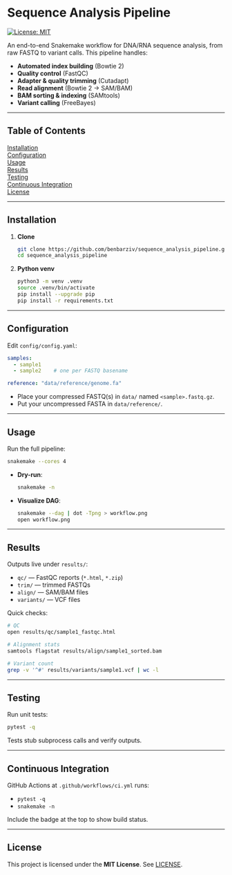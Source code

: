 # Sequence Analysis Pipeline

[![License: MIT](https://img.shields.io/badge/License-MIT-blue.svg)](LICENSE)

An end-to-end Snakemake workflow for DNA/RNA sequence analysis, from raw FASTQ to variant calls. This pipeline handles:

- **Automated index building** (Bowtie 2)  
- **Quality control** (FastQC)  
- **Adapter & quality trimming** (Cutadapt)  
- **Read alignment** (Bowtie 2 -> SAM/BAM)  
- **BAM sorting & indexing** (SAMtools)  
- **Variant calling** (FreeBayes)  

---

## Table of Contents

 [Installation](#installation)  
 [Configuration](#configuration)  
 [Usage](#usage)  
 [Results](#results)  
 [Testing](#testing)  
 [Continuous Integration](#continuous-integration)  
 [License](#license)  


---

## Installation

1. **Clone**  
   ```bash
   git clone https://github.com/benbarziv/sequence_analysis_pipeline.git
   cd sequence_analysis_pipeline
   ```
2. **Python venv**  
   ```bash
   python3 -m venv .venv
   source .venv/bin/activate
   pip install --upgrade pip
   pip install -r requirements.txt
   ```
---

## Configuration

Edit `config/config.yaml`:

```yaml
samples:
  - sample1
  - sample2    # one per FASTQ basename

reference: "data/reference/genome.fa"
```

- Place your compressed FASTQ(s) in `data/` named `<sample>.fastq.gz`.  
- Put your uncompressed FASTA in `data/reference/`.  

---

## Usage

Run the full pipeline:

```bash
snakemake --cores 4
```

- **Dry-run**:  
  ```bash
  snakemake -n
  ```
- **Visualize DAG**:  
  ```bash
  snakemake --dag | dot -Tpng > workflow.png
  open workflow.png
  ```

---

## Results

Outputs live under `results/`:

- `qc/` — FastQC reports (`*.html`, `*.zip`)  
- `trim/` — trimmed FASTQs  
- `align/` — SAM/BAM files  
- `variants/` — VCF files  

Quick checks:

```bash
# QC
open results/qc/sample1_fastqc.html

# Alignment stats
samtools flagstat results/align/sample1_sorted.bam

# Variant count
grep -v '^#' results/variants/sample1.vcf | wc -l
```

---

## Testing

Run unit tests:

```bash
pytest -q
```

Tests stub subprocess calls and verify outputs.

---

## Continuous Integration

GitHub Actions at `.github/workflows/ci.yml` runs:

- `pytest -q`  
- `snakemake -n`  

Include the badge at the top to show build status.

---


## License

This project is licensed under the **MIT License**. See [LICENSE](LICENSE).
